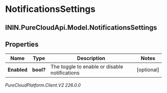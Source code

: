 # NotificationsSettings

## ININ.PureCloudApi.Model.NotificationsSettings

## Properties

|Name | Type | Description | Notes|
|------------ | ------------- | ------------- | -------------|
| **Enabled** | **bool?** | The toggle to enable or disable notifications | [optional] |



_PureCloudPlatform.Client.V2 226.0.0_
